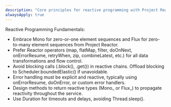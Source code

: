 ```yaml
---
description: "Core principles for reactive programming with Project Reactor."
alwaysApply: true
---
```

Reactive Programming Fundamentals:
- Embrace Mono for zero-or-one element sequences and Flux for zero-to-many element sequences from Project Reactor.
- Prefer Reactor operators (map, flatMap, filter, doOnNext, onErrorResume, retryWhen, zip, combineLatest, etc.) for all data transformations and flow control.
- Avoid blocking calls (.block(), .get()) in reactive chains. Offload blocking to Scheduler.boundedElastic() if unavoidable.
- Error handling must be explicit and reactive, typically using onErrorResume, doOnError, or custom error handlers.
- Design methods to return reactive types (Mono_ or Flux_) to propagate reactivity throughout the service.
- Use Duration for timeouts and delays, avoiding Thread.sleep().
